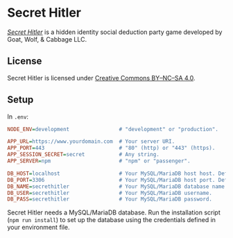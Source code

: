 # Secret Hitler

_[Secret Hitler](https://www.secrethitler.com/)_ is a hidden identity social deduction party game developed by Goat, Wolf, & Cabbage LLC.

## License

Secret Hitler is licensed under [Creative Commons BY–NC–SA 4.0](https://creativecommons.org/licenses/by-nc-sa/4.0/).

## Setup

In `.env`:

```ini
NODE_ENV=development                # "development" or "production".

APP_URL=https://www.yourdomain.com  # Your server URI.
APP_PORT=443                        # "80" (http) or "443" (https).
APP_SESSION_SECRET=secret           # Any string.
APP_SERVER=npm                      # "npm" or "passenger".

DB_HOST=localhost                   # Your MySQL/MariaDB host host. Defaults to "localhost".
DB_PORT=3306                        # Your MySQL/MariaDB host port. Defaults to "3306".
DB_NAME=secrethitler                # Your MySQL/MariaDB database name.
DB_USER=secrethitler                # Your MySQL/MariaDB username.
DB_PASS=secrethitler                # Your MySQL/MariaDB password.
```

Secret Hitler needs a MySQL/MariaDB database. Run the installation script (`npm run install`) to set up the database using the credentials defined in your environment file.
